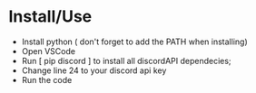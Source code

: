 # Install/Use

- Install python ( don't forget to add the PATH when installing)
- Open VSCode
- Run [ pip discord ] to install all discordAPI dependecies;
- Change line 24 to your discord api key
- Run the code
